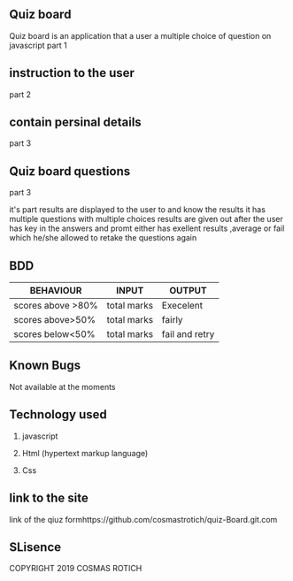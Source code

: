 ## Quiz board
Quiz board is an application that a user a multiple choice of question on javascript
part 1

## instruction to the user
 part 2

## contain persinal details
 part 3

## Quiz board questions
 part 3

 it's part results are displayed to the user to and know the results
 it has multiple questions with multiple choices
 results are given out after the user has key in the answers and promt either has exellent results ,average or fail which he/she allowed to retake the questions again
## BDD
| BEHAVIOUR                       | INPUT                  | OUTPUT             |
|---------------------------------|------------------------|--------------------|
|scores above >80%                |      total marks       |  Execelent            |
|scores above>50%                 |      total marks       |  fairly            |
|scores below<50%                 |      total marks       |  fail and retry    |

## Known Bugs

Not available at the moments

## Technology used
1. javascript

2. Html (hypertext markup language)

3. Css

## link to the site
 link of the qiuz formhttps://github.com/cosmastrotich/quiz-Board.git.com

## SLisence

COPYRIGHT 2019 COSMAS ROTICH
